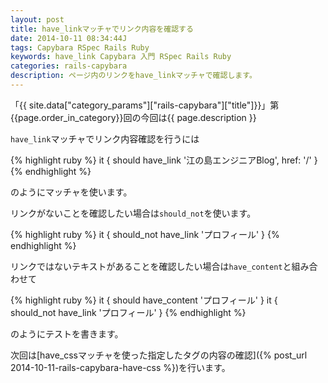 ```yaml
---
layout: post
title: have_linkマッチャでリンク内容を確認する
date: 2014-10-11 08:34:44J
tags: Capybara RSpec Rails Ruby
keywords: have_link Capybara 入門 RSpec Rails Ruby
categories: rails-capybara
description: ページ内のリンクをhave_linkマッチャで確認します。
---
```


「{{ site.data["category_params"]["rails-capybara"]["title"]}}」第{{page.order_in_category}}回の今回は{{ page.description }}

`have_link`マッチャでリンク内容確認を行うには

{% highlight ruby %}
it { should have_link '江の島エンジニアBlog', href: '/' }
{% endhighlight %}

のようにマッチャを使います。

リンクがないことを確認したい場合は`should_not`を使います。

{% highlight ruby %}
it { should_not have_link 'プロフィール' }
{% endhighlight %}

リンクではないテキストがあることを確認したい場合は`have_content`と組み合わせて

{% highlight ruby %}
it { should have_content 'プロフィール' }
it { should_not have_link 'プロフィール' }
{% endhighlight %}

のようにテストを書きます。

次回は[have_cssマッチャを使った指定したタグの内容の確認]({% post_url 2014-10-11-rails-capybara-have-css %})を行います。
